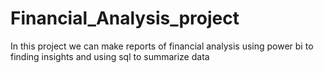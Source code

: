 # Financial_Analysis_project
In this project we can make reports of financial analysis using power bi to finding insights and using sql to summarize data
